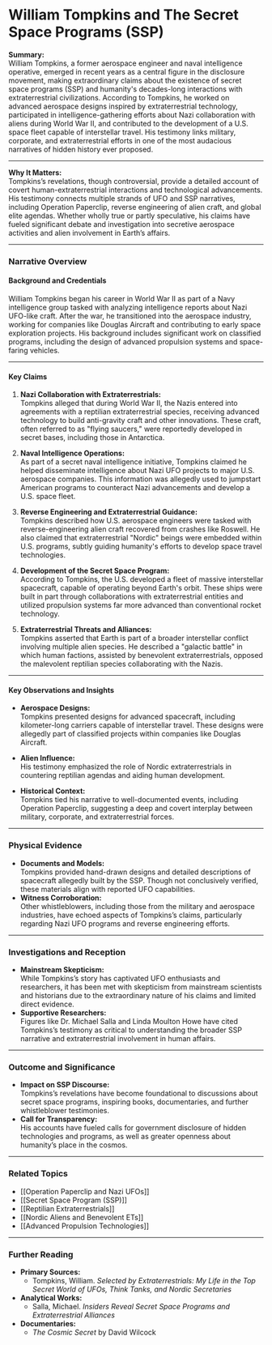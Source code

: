 # William Tompkins and The Secret Space Programs (SSP)

**Summary:**  
William Tompkins, a former aerospace engineer and naval intelligence operative, emerged in recent years as a central figure in the disclosure movement, making extraordinary claims about the existence of secret space programs (SSP) and humanity's decades-long interactions with extraterrestrial civilizations. According to Tompkins, he worked on advanced aerospace designs inspired by extraterrestrial technology, participated in intelligence-gathering efforts about Nazi collaboration with aliens during World War II, and contributed to the development of a U.S. space fleet capable of interstellar travel. His testimony links military, corporate, and extraterrestrial efforts in one of the most audacious narratives of hidden history ever proposed.

---

**Why It Matters:**  
Tompkins’s revelations, though controversial, provide a detailed account of covert human-extraterrestrial interactions and technological advancements. His testimony connects multiple strands of UFO and SSP narratives, including Operation Paperclip, reverse engineering of alien craft, and global elite agendas. Whether wholly true or partly speculative, his claims have fueled significant debate and investigation into secretive aerospace activities and alien involvement in Earth’s affairs.

---

### **Narrative Overview**

#### **Background and Credentials**

William Tompkins began his career in World War II as part of a Navy intelligence group tasked with analyzing intelligence reports about Nazi UFO-like craft. After the war, he transitioned into the aerospace industry, working for companies like Douglas Aircraft and contributing to early space exploration projects. His background includes significant work on classified programs, including the design of advanced propulsion systems and space-faring vehicles.

---

#### **Key Claims**

1. **Nazi Collaboration with Extraterrestrials:**  
    Tompkins alleged that during World War II, the Nazis entered into agreements with a reptilian extraterrestrial species, receiving advanced technology to build anti-gravity craft and other innovations. These craft, often referred to as "flying saucers," were reportedly developed in secret bases, including those in Antarctica.
    
2. **Naval Intelligence Operations:**  
    As part of a secret naval intelligence initiative, Tompkins claimed he helped disseminate intelligence about Nazi UFO projects to major U.S. aerospace companies. This information was allegedly used to jumpstart American programs to counteract Nazi advancements and develop a U.S. space fleet.
    
3. **Reverse Engineering and Extraterrestrial Guidance:**  
    Tompkins described how U.S. aerospace engineers were tasked with reverse-engineering alien craft recovered from crashes like Roswell. He also claimed that extraterrestrial "Nordic" beings were embedded within U.S. programs, subtly guiding humanity's efforts to develop space travel technologies.
    
4. **Development of the Secret Space Program:**  
    According to Tompkins, the U.S. developed a fleet of massive interstellar spacecraft, capable of operating beyond Earth's orbit. These ships were built in part through collaborations with extraterrestrial entities and utilized propulsion systems far more advanced than conventional rocket technology.
    
5. **Extraterrestrial Threats and Alliances:**  
    Tompkins asserted that Earth is part of a broader interstellar conflict involving multiple alien species. He described a "galactic battle" in which human factions, assisted by benevolent extraterrestrials, opposed the malevolent reptilian species collaborating with the Nazis.
    

---

#### **Key Observations and Insights**

- **Aerospace Designs:**  
    Tompkins presented designs for advanced spacecraft, including kilometer-long carriers capable of interstellar travel. These designs were allegedly part of classified projects within companies like Douglas Aircraft.
    
- **Alien Influence:**  
    His testimony emphasized the role of Nordic extraterrestrials in countering reptilian agendas and aiding human development.
    
- **Historical Context:**  
    Tompkins tied his narrative to well-documented events, including Operation Paperclip, suggesting a deep and covert interplay between military, corporate, and extraterrestrial forces.
    

---

### **Physical Evidence**

- **Documents and Models:**  
    Tompkins provided hand-drawn designs and detailed descriptions of spacecraft allegedly built by the SSP. Though not conclusively verified, these materials align with reported UFO capabilities.
- **Witness Corroboration:**  
    Other whistleblowers, including those from the military and aerospace industries, have echoed aspects of Tompkins’s claims, particularly regarding Nazi UFO programs and reverse engineering efforts.

---

### **Investigations and Reception**

- **Mainstream Skepticism:**  
    While Tompkins’s story has captivated UFO enthusiasts and researchers, it has been met with skepticism from mainstream scientists and historians due to the extraordinary nature of his claims and limited direct evidence.
- **Supportive Researchers:**  
    Figures like Dr. Michael Salla and Linda Moulton Howe have cited Tompkins’s testimony as critical to understanding the broader SSP narrative and extraterrestrial involvement in human affairs.

---

### **Outcome and Significance**

- **Impact on SSP Discourse:**  
    Tompkins’s revelations have become foundational to discussions about secret space programs, inspiring books, documentaries, and further whistleblower testimonies.
- **Call for Transparency:**  
    His accounts have fueled calls for government disclosure of hidden technologies and programs, as well as greater openness about humanity’s place in the cosmos.

---

### **Related Topics**

- [[Operation Paperclip and Nazi UFOs]]
- [[Secret Space Program (SSP)]]
- [[Reptilian Extraterrestrials]]
- [[Nordic Aliens and Benevolent ETs]]
- [[Advanced Propulsion Technologies]]

---

### **Further Reading**

- **Primary Sources:**
    - Tompkins, William. _Selected by Extraterrestrials: My Life in the Top Secret World of UFOs, Think Tanks, and Nordic Secretaries_
- **Analytical Works:**
    - Salla, Michael. _Insiders Reveal Secret Space Programs and Extraterrestrial Alliances_
- **Documentaries:**
    - _The Cosmic Secret_ by David Wilcock

